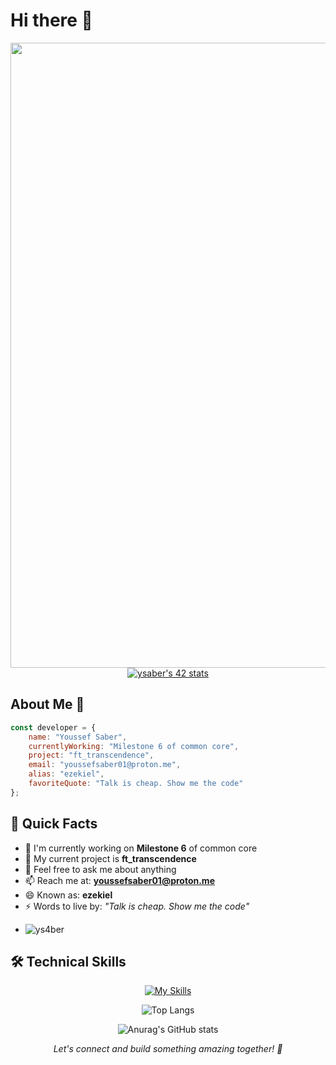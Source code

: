# Hi there 👋

<img src="https://user-images.githubusercontent.com/74038190/225813708-98b745f2-7d22-48cf-9150-083f1b00d6c9.gif" width="1000"/>

<div align="center">
  <a href="https://github.com/oakoudad/badge42">
    <img src="https://badge.mediaplus.ma/Black/ysaber" alt="ysaber's 42 stats" />
  </a>
</div>

## About Me 🚀

```javascript
const developer = {
    name: "Youssef Saber",
    currentlyWorking: "Milestone 6 of common core",
    project: "ft_transcendence",
    email: "youssefsaber01@proton.me",
    alias: "ezekiel",
    favoriteQuote: "Talk is cheap. Show me the code"
};
```

## 🌟 Quick Facts

- 🔭 I'm currently working on **Milestone 6** of common core
- 🌱 My current project is **ft_transcendence**
- 💬 Feel free to ask me about anything
- 📫 Reach me at: **youssefsaber01@proton.me**
- 😄 Known as: **ezekiel**
- ⚡ Words to live by: *"Talk is cheap. Show me the code"*
- <p align="left"> <img src="https://komarev.com/ghpvc/?username=ys4ber&label=Profile%20views&color=0e75b6&style=flat" alt="ys4ber" /> </p>

## 🛠️ Technical Skills

<div align="center">

[![My Skills](https://skillicons.dev/icons?i=cpp,cmake,git,go,bash,py,vim,vscode,aiscript,c,django,docker,js&theme=dark)](https://skillicons.dev)

</div>

<div align="center">
  
![Top Langs](https://github-readme-stats.vercel.app/api/top-langs/?username=ys4ber&langs_count=10&theme=dracula&hide_border=true&include_all_commits=true&count_private=true&layout=compact)

</div>

<div align="center">
  
![Anurag's GitHub stats](https://github-readme-stats.vercel.app/api?username=ys4ber&show_icons=true&theme=radical)

</div>


<div align="center">
  
  <i>Let's connect and build something amazing together! 🚀</i>
  
</div>

<!--
This README is maintained by Youssef Saber
Feel free to reach out for collaborations or just a friendly chat!
-->
